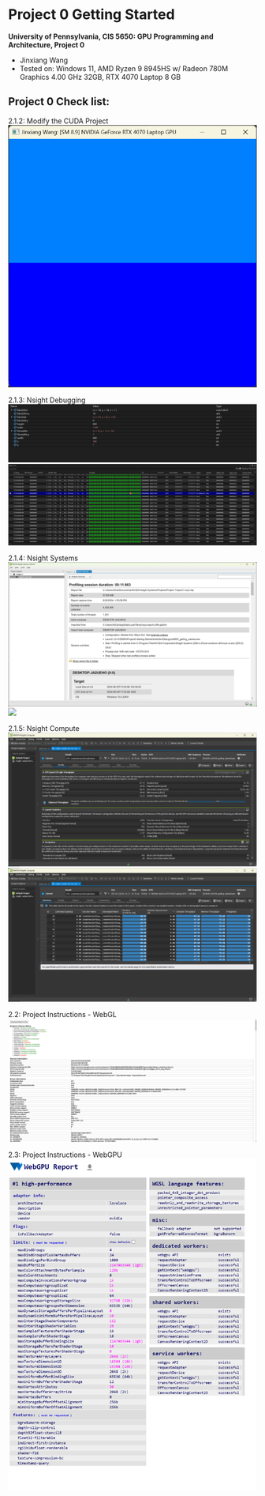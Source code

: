 Project 0 Getting Started
====================

**University of Pennsylvania, CIS 5650: GPU Programming and Architecture, Project 0**

* Jinxiang Wang
* Tested on: Windows 11, AMD Ryzen 9 8945HS w/ Radeon 780M Graphics 4.00 GHz 32GB, RTX 4070 Laptop 8 GB

Project 0 Check list:  
------
2.1.2: Modify the CUDA Project  
![](/images/2.1.2_profile.png)  

2.1.3: Nsight Debugging  
![](/images/2.1.3_Autos.png)
![](/images/2.1.3_WarpInfos.png)  

2.1.4: Nsight Systems  
![](/images/2.1.4_AnalysisSummary.png)
![](/images/2.1.4_Timeline)  

2.1.5: Nsight Compute  
![](/images/2.1.5_ComputeDetails.png)
![](/images/2.1.5_ComputeSummary.png)  

2.2: Project Instructions - WebGL  
![](/images/2.2_WebGL.png)  

2.3: Project Instructions - WebGPU  
![](/images/2.3_WebGPU.png)  